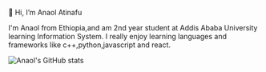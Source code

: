  👋 Hi, I’m Anaol Atinafu
 
 I'm Anaol from Ethiopia,and am 2nd year student at Addis Ababa University learning Information System. I really enjoy learning languages and 
 frameworks like c++,python,javascript and react.
 
![Anaol's GitHub stats](https://github-readme-stats.vercel.app/api?username=anaol216&show_icons=true&theme=radical)

